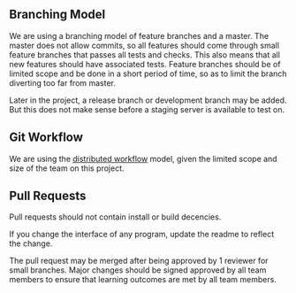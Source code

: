 ## Branching Model

We are using a branching model of feature branches and a master. The master does not allow commits, so all features should come through small feature branches that passes all tests and checks. This also means that all new features should have associated tests. Feature branches should be of limited scope and be done in a short period of time, so as to limit the branch diverting too far from master.

Later in the project, a release branch or development branch may be added. But this does not make sense before a staging server is available to test on. 

## Git Workflow

We are using the [distributed workflow](https://git-scm.com/book/en/v2/Distributed-Git-Distributed-Workflows) model, given the limited scope and size of the team on this project.

## Pull Requests

Pull requests should not contain install or build decencies.

If you change the interface of any program, update the readme to reflect the change.

The pull request may be merged after being approved by 1 reviewer for small branches. Major changes should be signed approved by all team members to ensure that learning outcomes are met by all team members.